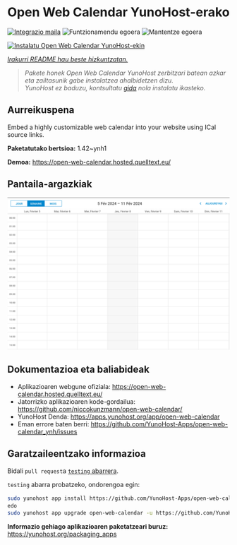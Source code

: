<!--
Ohart ongi: README hau automatikoki sortu da <https://github.com/YunoHost/apps/tree/master/tools/readme_generator>ri esker
EZ editatu eskuz.
-->

# Open Web Calendar YunoHost-erako

[![Integrazio maila](https://apps.yunohost.org/badge/integration/open-web-calendar)](https://ci-apps.yunohost.org/ci/apps/open-web-calendar/)
![Funtzionamendu egoera](https://apps.yunohost.org/badge/state/open-web-calendar)
![Mantentze egoera](https://apps.yunohost.org/badge/maintained/open-web-calendar)

[![Instalatu Open Web Calendar YunoHost-ekin](https://install-app.yunohost.org/install-with-yunohost.svg)](https://install-app.yunohost.org/?app=open-web-calendar)

*[Irakurri README hau beste hizkuntzatan.](./ALL_README.md)*

> *Pakete honek Open Web Calendar YunoHost zerbitzari batean azkar eta zailtasunik gabe instalatzea ahalbidetzen dizu.*  
> *YunoHost ez baduzu, kontsultatu [gida](https://yunohost.org/install) nola instalatu ikasteko.*

## Aurreikuspena

Embed a highly customizable web calendar into your website using ICal source links.

**Paketatutako bertsioa:** 1.42~ynh1

**Demoa:** <https://open-web-calendar.hosted.quelltext.eu/>

## Pantaila-argazkiak

![Open Web Calendar(r)en pantaila-argazkia](./doc/screenshots/screenshot.png)

## Dokumentazioa eta baliabideak

- Aplikazioaren webgune ofiziala: <https://open-web-calendar.hosted.quelltext.eu/>
- Jatorrizko aplikazioaren kode-gordailua: <https://github.com/niccokunzmann/open-web-calendar/>
- YunoHost Denda: <https://apps.yunohost.org/app/open-web-calendar>
- Eman errore baten berri: <https://github.com/YunoHost-Apps/open-web-calendar_ynh/issues>

## Garatzaileentzako informazioa

Bidali `pull request`a [`testing` abarrera](https://github.com/YunoHost-Apps/open-web-calendar_ynh/tree/testing).

`testing` abarra probatzeko, ondorengoa egin:

```bash
sudo yunohost app install https://github.com/YunoHost-Apps/open-web-calendar_ynh/tree/testing --debug
edo
sudo yunohost app upgrade open-web-calendar -u https://github.com/YunoHost-Apps/open-web-calendar_ynh/tree/testing --debug
```

**Informazio gehiago aplikazioaren paketatzeari buruz:** <https://yunohost.org/packaging_apps>
